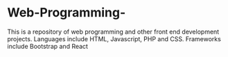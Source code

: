 # Web-Programming-
This is a repository of web programming and other front end development projects. Languages include HTML, Javascript, PHP and CSS. Frameworks include Bootstrap and React
